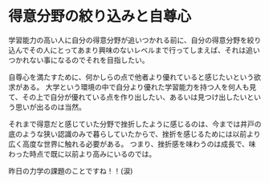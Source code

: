 # 得意分野の絞り込みと自尊心

学習能力の高い人に自分の得意分野が追いつかれる前に、自分の得意分野を絞り込んでその人にとってあまり興味のないレベルまで行ってしまえば、それは追いつかれない事になるのでそれを目指したい。

自尊心を満たすために、何かしらの点で他者より優れていると感じたいという欲求がある。
大学という環境の中で自分より優れた学習能力を持つ人を何人も見て、その上で自分が優れている点を作り出したい、あるいは見つけ出したいという思いが出るのは当然。

それまで得意だと感じていた分野で挫折したように感じるのは、今までは井戸の底のような狭い認識のみで暮らしていたからで、挫折を感じるためには以前より広く高度な世界に触れる必要がある。
つまり、挫折感を味わうのは成長で、味わった時点で既に以前より高みにいるのでは。

昨日の力学の課題のことですね！！(涙)
